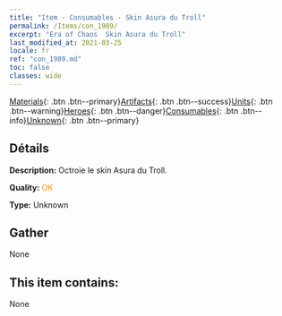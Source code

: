 ```yaml
---
title: "Item - Consumables - Skin Asura du Troll"
permalink: /Items/con_1989/
excerpt: "Era of Chaos  Skin Asura du Troll"
last_modified_at: 2021-03-25
locale: fr
ref: "con_1989.md"
toc: false
classes: wide
---
```

 [Materials](/fr/Items/){: .btn .btn--primary}[Artifacts](/fr/Items/Artifacts/){: .btn .btn--success}[Units](/fr/Items/Units/){: .btn .btn--warning}[Heroes](/fr/Items/Heroes/){: .btn .btn--danger}[Consumables](/fr/Items/Consumables/){: .btn .btn--info}[Unknown](/fr/Items/Unknown/){: .btn .btn--primary}

## Détails
 **Description:** Octroie le skin Asura du Troll.

 **Quality:** <span style="color: #FF8C00">OK</span>

 **Type:** Unknown

## Gather

  None

## This item contains:

  None

